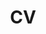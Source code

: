 ---
layout: cv
permalink: /cv/
title: CV
name_page: Curriculum Vitae
nav: true
nav_order: 4
cv_pdf: cv.pdf
---